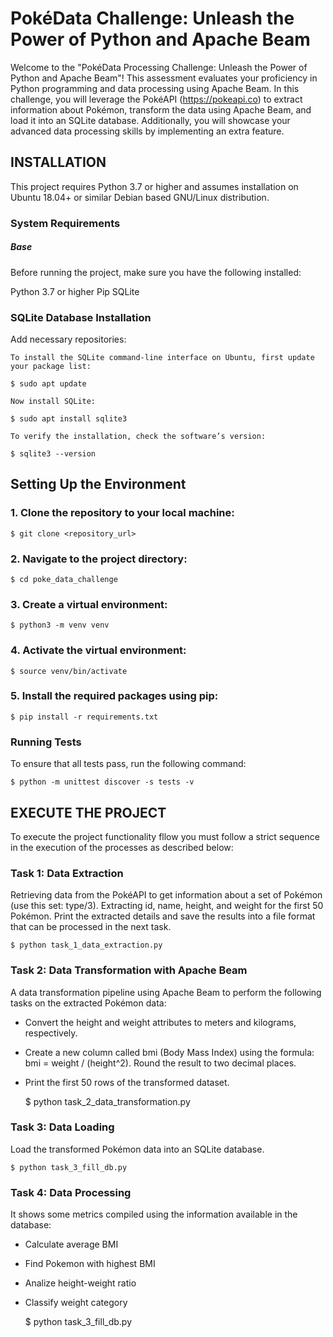 # PokéData Challenge: Unleash the Power of Python and Apache Beam

Welcome to the "PokéData Processing Challenge: Unleash the Power of Python and Apache Beam"! This assessment evaluates your proficiency in Python programming and data processing using Apache Beam. In this challenge, you will leverage the PokéAPI (https://pokeapi.co) to extract information about Pokémon, transform the data using Apache Beam, and load it into an SQLite database. Additionally, you will showcase your advanced data processing skills by implementing an extra feature.

## INSTALLATION

This project requires Python 3.7 or higher and assumes installation on Ubuntu 18.04+ or similar Debian based GNU/Linux distribution.

### System Requirements

##### Base

Before running the project, make sure you have the following installed:

Python 3.7 or higher
Pip
SQLite

### SQLite Database Installation

Add necessary repositories:
    
    To install the SQLite command-line interface on Ubuntu, first update your package list:

    $ sudo apt update

    Now install SQLite:

    $ sudo apt install sqlite3

    To verify the installation, check the software’s version:

    $ sqlite3 --version


## Setting Up the Environment

### 1. Clone the repository to your local machine:

    $ git clone <repository_url>

### 2. Navigate to the project directory:

    $ cd poke_data_challenge

### 3. Create a virtual environment:

    $ python3 -m venv venv

### 4. Activate the virtual environment:

    $ source venv/bin/activate

### 5. Install the required packages using pip:

    $ pip install -r requirements.txt


### Running Tests
To ensure that all tests pass, run the following command:

    $ python -m unittest discover -s tests -v

## EXECUTE THE PROJECT

To execute the project functionality fllow you must follow a strict sequence in the execution of the processes as described below:

### Task 1: Data Extraction

Retrieving data from the PokéAPI to get information about a set of Pokémon (use this set: type/3). Extracting id, name, height, and weight for the first 50 Pokémon. Print the extracted details and save the results into a file format that can be processed in the next task.

    $ python task_1_data_extraction.py

### Task 2: Data Transformation with Apache Beam

A data transformation pipeline using Apache Beam to perform the following tasks on the extracted Pokémon data:

- Convert the height and weight attributes to meters and kilograms, respectively.
- Create a new column called bmi (Body Mass Index) using the formula: bmi = weight / (height^2). Round the result to two decimal places.
- Print the first 50 rows of the transformed dataset.

    $ python task_2_data_transformation.py

### Task 3: Data Loading

Load the transformed Pokémon data into an SQLite database.

    $ python task_3_fill_db.py

### Task 4: Data Processing

It shows some metrics compiled using the information available in the database:

- Calculate average BMI
- Find Pokemon with highest BMI
- Analize height-weight ratio
- Classify weight category

    $ python task_3_fill_db.py
